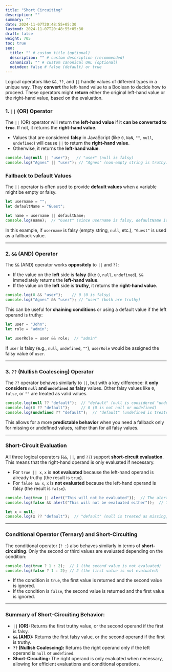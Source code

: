 ```yaml
---
title: "Short Circuiting"
description: ""
summary: ""
date: 2024-11-07T20:48:55+05:30
lastmod: 2024-11-07T20:48:55+05:30
draft: false
weight: 705
toc: true
seo:
  title: "" # custom title (optional)
  description: "" # custom description (recommended)
  canonical: "" # custom canonical URL (optional)
  noindex: false # false (default) or true
---
```



Logical operators like `&&`, `??`, and `||` handle values of different types in a unique way. They **convert** the left-hand value to a Boolean to decide how to proceed. These operators might **return** either the original left-hand value or the right-hand value, based on the evaluation.

### **1. `||` (OR) Operator**

The `||` (OR) operator will return the **left-hand value** if it **can be converted to `true`**. If not, it returns the **right-hand value**.

- Values that are considered **falsy** in JavaScript (like `0`, `NaN`, `""`, `null`, `undefined`) will cause `||` to return the **right-hand value**.
- Otherwise, it returns the **left-hand value**.

```js
console.log(null || "user");   // "user" (null is falsy)
console.log("Agnes" || "user"); // "Agnes" (non-empty string is truthy)
```

### **Fallback to Default Values**

The `||` operator is often used to provide **default values** when a variable might be empty or falsy.
```js
let username = "";
let defaultName = "Guest";

let name = username || defaultName;
console.log(name);  // "Guest" (since username is falsy, defaultName is returned)
```

In this example, if `username` is falsy (empty string, `null`, etc.), `"Guest"` is used as a fallback value.

---

### **2. `&&` (AND) Operator**

The `&&` (AND) operator works **oppositely** to `||` and `??`:
- If the value on the **left** side is **falsy** (like `0`, `null`, `undefined`), `&&` immediately returns the **left-hand value**.
- If the value on the **left** side is **truthy**, it returns the **right-hand value**.

```js
console.log(0 && "user");    // 0 (0 is falsy)
console.log("Agnes" && "user"); // "user" (both are truthy)
```

This can be useful for **chaining conditions** or using a default value if the left operand is truthy:

```js
let user = "John";
let role = "admin";

let userRole = user && role;  // "admin"
```

If `user` is falsy (e.g., `null`, `undefined`, `""`), `userRole` would be assigned the falsy value of `user`.

---

### **3. `??` (Nullish Coalescing) Operator**

The `??` operator behaves similarly to `||`, but with a key difference: it **only considers `null` and `undefined` as falsy** values. Other falsy values like `0`, `false`, or `""` are treated as valid values.

```js
console.log(null ?? "default");  // "default" (null is considered "undefined" here)
console.log(0 ?? "default");     // 0 (0 is not null or undefined)
console.log(undefined ?? "default");  // "default" (undefined is treated as "missing")
```

This allows for a more **predictable behavior** when you need a fallback only for missing or undefined values, rather than for all falsy values.

---

### **Short-Circuit Evaluation**

All three logical operators (`&&`, `||`, and `??`) support **short-circuit evaluation**. This means that the right-hand operand is only evaluated if necessary.

- For `true || x`, `x` is **not evaluated** because the left-hand operand is already truthy (the result is `true`).
- For `false && x`, `x` is **not evaluated** because the left-hand operand is falsy (the result is `false`).

```js
console.log(true || alert("This will not be evaluated"));  // The alert is not triggered.
console.log(false && alert("This will not be evaluated either"));  // The alert is not triggered.

let x = null;
console.log(x ?? "default");  // "default" (null is treated as missing, so the right side is used)
```

---

### **Conditional Operator (Ternary) and Short-Circuiting**

The conditional operator (`? :`) also behaves similarly in terms of **short-circuiting**. Only the second or third values are evaluated depending on the condition:

```js
console.log(true ? 1 : 2);  // 1 (the second value is not evaluated)
console.log(false ? 1 : 2); // 2 (the first value is not evaluated)
```

- If the condition is `true`, the first value is returned and the second value is ignored.
- If the condition is `false`, the second value is returned and the first value is ignored.

---

### **Summary of Short-Circuiting Behavior:**

- **`||` (OR):** Returns the first truthy value, or the second operand if the first is falsy.
- **`&&` (AND):** Returns the first falsy value, or the second operand if the first is truthy.
- **`??` (Nullish Coalescing):** Returns the right operand only if the left operand is `null` or `undefined`.
- **Short-Circuiting:** The right operand is only evaluated when necessary, allowing for efficient evaluations and conditional operations.

